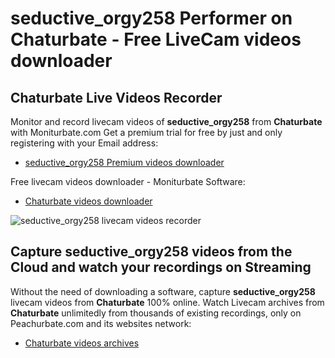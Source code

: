 # seductive_orgy258 Performer on Chaturbate - Free LiveCam videos downloader

## Chaturbate Live Videos Recorder

Monitor and record livecam videos of **seductive_orgy258** from **Chaturbate** with Moniturbate.com
Get a premium trial for free by just and only registering with your Email address:
* [seductive_orgy258 Premium videos downloader](https://moniturbate.com/request-demo-licence-key.html)

Free livecam videos downloader - Moniturbate Software:
* [Chaturbate videos downloader](https://moniturbate.com/moniturbate-download-software.html)

![seductive_orgy258 livecam videos recorder](https://peachurnet.com/templates/moniturbate-software.png)


## Capture seductive_orgy258 videos from the Cloud and watch your recordings on Streaming

Without the need of downloading a software, capture **seductive_orgy258** livecam videos from **Chaturbate** 100% online.
Watch Livecam archives from **Chaturbate** unlimitedly from thousands of existing recordings, only on Peachurbate.com and its websites network:
* [Chaturbate videos archives](https://peachurnet.com/)